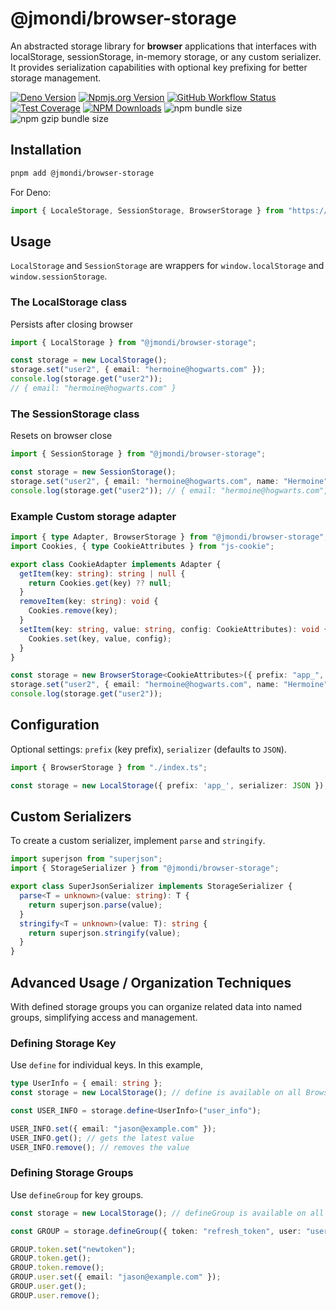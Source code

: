 # @jmondi/browser-storage

An abstracted storage library for **browser** applications that interfaces with localStorage, sessionStorage, in-memory storage, or any custom serializer. It provides serialization capabilities with optional key prefixing for better storage management.

[![Deno Version](https://shield.deno.dev/x/browser_storage?style=flat-square)](https://deno.land/x/browser_storage)
[![Npmjs.org Version](https://img.shields.io/npm/v/@jmondi/browser-storage?style=flat-square)](https://www.npmjs.com/package/@jmondi/browser-storage)
[![GitHub Workflow Status](https://img.shields.io/github/actions/workflow/status/jasonraimondi/browser-storage/test.yml?branch=main&label=Unit%20Tests&style=flat-square)](https://github.com/jasonraimondi/browser-storage)
[![Test Coverage](https://img.shields.io/codeclimate/coverage/jasonraimondi/browser-storage?style=flat-square)](https://codeclimate.com/github/jasonraimondi/browser-storage/test_coverage)
[![NPM Downloads](https://img.shields.io/npm/dt/@jmondi/browser-storage?label=npm%20downloads&style=flat-square)](https://www.npmjs.com/package/@jmondi/browser-storage)
![npm bundle size](https://img.shields.io/bundlephobia/min/%40jmondi%2Fbrowser-storage)
![npm gzip bundle size](https://img.shields.io/bundlephobia/minzip/%40jmondi%2Fbrowser-storage)


## Installation

```bash
pnpm add @jmondi/browser-storage
```

For Deno:
```ts
import { LocaleStorage, SessionStorage, BrowserStorage } from "https://deno.land/x/browser_storage"
```

## Usage

`LocalStorage` and `SessionStorage` are wrappers for `window.localStorage` and `window.sessionStorage`.

### The LocalStorage class 

Persists after closing browser

```typescript
import { LocalStorage } from "@jmondi/browser-storage";

const storage = new LocalStorage();
storage.set("user2", { email: "hermoine@hogwarts.com" });
console.log(storage.get("user2")); 
// { email: "hermoine@hogwarts.com" }
```

### The SessionStorage class 

Resets on browser close

```typescript
import { SessionStorage } from "@jmondi/browser-storage";

const storage = new SessionStorage();
storage.set("user2", { email: "hermoine@hogwarts.com", name: "Hermoine" });
console.log(storage.get("user2")); // { email: "hermoine@hogwarts.com", name: "Hermoine" }
```

### Example Custom storage adapter

```ts
import { type Adapter, BrowserStorage } from "@jmondi/browser-storage";
import Cookies, { type CookieAttributes } from "js-cookie";

export class CookieAdapter implements Adapter {
  getItem(key: string): string | null { 
    return Cookies.get(key) ?? null; 
  }
  removeItem(key: string): void { 
    Cookies.remove(key); 
  }
  setItem(key: string, value: string, config: CookieAttributes): void { 
    Cookies.set(key, value, config); 
  }
}

const storage = new BrowserStorage<CookieAttributes>({ prefix: "app_", adapter: new CookieAdapter() });
storage.set("user2", { email: "hermoine@hogwarts.com", name: "Hermoine" }, { expires: 5 });
console.log(storage.get("user2"));
```

## Configuration

Optional settings: `prefix` (key prefix), `serializer` (defaults to `JSON`).

```ts
import { BrowserStorage } from "./index.ts";

const storage = new LocalStorage({ prefix: 'app_', serializer: JSON });
```

## Custom Serializers

To create a custom serializer, implement `parse` and `stringify`.

```ts
import superjson from "superjson";
import { StorageSerializer } from "@jmondi/browser-storage";

export class SuperJsonSerializer implements StorageSerializer {
  parse<T = unknown>(value: string): T { 
    return superjson.parse(value); 
  }
  stringify<T = unknown>(value: T): string { 
    return superjson.stringify(value); 
  }
}
```

## Advanced Usage / Organization Techniques

With defined storage groups you can organize related data into named groups, simplifying access and management.

### Defining Storage Key

Use `define` for individual keys. In this example, 

```typescript
type UserInfo = { email: string };
const storage = new LocalStorage(); // define is available on all BrowserStorage implementations

const USER_INFO = storage.define<UserInfo>("user_info");

USER_INFO.set({ email: "jason@example.com" });
USER_INFO.get(); // gets the latest value
USER_INFO.remove(); // removes the value
```

### Defining Storage Groups

Use `defineGroup` for key groups.

```typescript
const storage = new LocalStorage(); // defineGroup is available on all BrowserStorage implementations

const GROUP = storage.defineGroup({ token: "refresh_token", user: "user_info" });

GROUP.token.set("newtoken");
GROUP.token.get();
GROUP.token.remove();
GROUP.user.set({ email: "jason@example.com" });
GROUP.user.get();
GROUP.user.remove();
```
